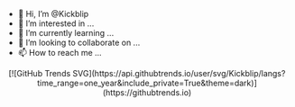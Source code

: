- 👋 Hi, I’m @Kickblip
- 👀 I’m interested in ...
- 🌱 I’m currently learning ...
- 💞️ I’m looking to collaborate on ...
- 📫 How to reach me ...

<div align="center">
  [![GitHub Trends SVG](https://api.githubtrends.io/user/svg/Kickblip/langs?time_range=one_year&include_private=True&theme=dark)](https://githubtrends.io)
</div>

